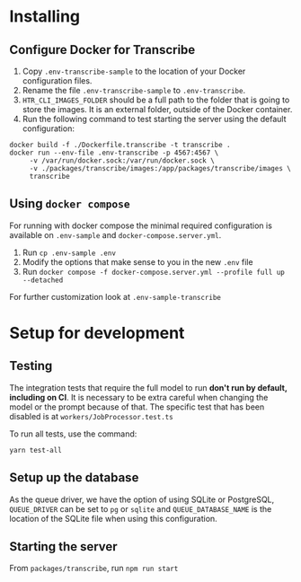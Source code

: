 # Installing

## Configure Docker for Transcribe

1. Copy `.env-transcribe-sample` to the location of your Docker configuration files.
2. Rename the file `.env-transcribe-sample` to `.env-transcribe`.
3. `HTR_CLI_IMAGES_FOLDER` should be a full path to the folder that is going to store the images. It is an external folder, outside of the Docker container.
4. Run the following command to test starting the server using the default configuration:

```shell
docker build -f ./Dockerfile.transcribe -t transcribe .
docker run --env-file .env-transcribe -p 4567:4567 \
     -v /var/run/docker.sock:/var/run/docker.sock \
     -v ./packages/transcribe/images:/app/packages/transcribe/images \
     transcribe
```

## Using `docker compose`

For running with docker compose the minimal required configuration is available on `.env-sample` and `docker-compose.server.yml`.

1. Run `cp .env-sample .env`
2. Modify the options that make sense to you in the new `.env` file
3. Run `docker compose -f docker-compose.server.yml --profile full up --detached`

For further customization look at `.env-sample-transcribe`

# Setup for development

## Testing

The integration tests that require the full model to run **don't run by default, including on CI**. It is necessary to be extra careful when changing the model or the prompt because of that. The specific test that has been disabled is at `workers/JobProcessor.test.ts`

To run all tests, use the command:

```
yarn test-all
```

## Setup up the database

As the queue driver, we have the option of using SQLite or PostgreSQL, `QUEUE_DRIVER` can be set to `pg` or `sqlite` and `QUEUE_DATABASE_NAME` is the location of the SQLite file when using this configuration.

## Starting the server

From `packages/transcribe`, run `npm run start`
